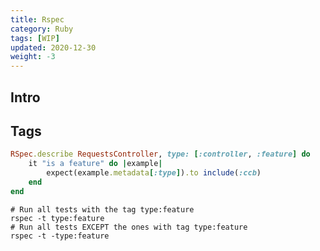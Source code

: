 ```yaml
---
title: Rspec
category: Ruby
tags: [WIP]
updated: 2020-12-30
weight: -3
---
```


Intro
-------------------------------------

Tags
-------------------------------------

```ruby
RSpec.describe RequestsController, type: [:controller, :feature] do
    it "is a feature" do |example|
        expect(example.metadata[:type]).to include(:ccb)
    end
end
```

```shell
# Run all tests with the tag type:feature
rspec -t type:feature
# Run all tests EXCEPT the ones with tag type:feature
rspec -t -type:feature
```
